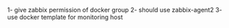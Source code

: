 1- give zabbix permission of docker group
2- should use zabbix-agent2
3- use docker template for monitoring host